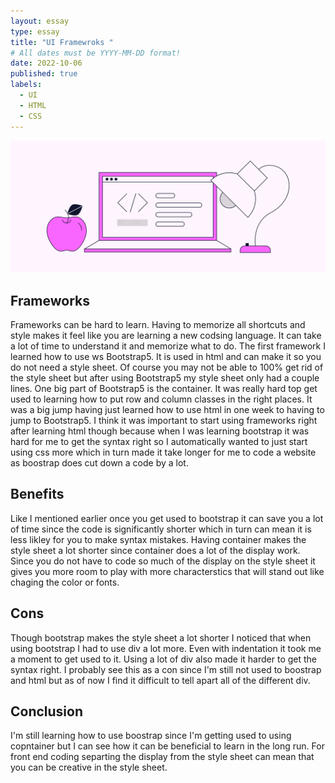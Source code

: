 ```yaml
---
layout: essay
type: essay
title: "UI Framewroks "
# All dates must be YYYY-MM-DD format!
date: 2022-10-06
published: true
labels:
  - UI
  - HTML
  - CSS
---
```


<img class="img-fluid" src="../img/What-Is-a-Framework-.png">

## Frameworks
Frameworks can be hard to learn. Having to memorize all shortcuts and style makes it feel like you are learning a new codsing language. It can take a lot of time to understand it and memorize what to do. The first framework I learned how to use ws Bootstrap5. It is used in html and can make it so you do not need a style sheet. Of course you may not be able to 100% get rid of the style sheet but after using Bootstrap5 my style sheet only had a couple lines. One big part of Bootstrap5 is the container. It was really hard top get used to learning how to put row and column classes in the right places. It was a big jump having just learned how to use html in one week to having to jump to Bootstrap5. I think it was important to start using frameworks right after learning html though because when I was learning bootstrap it was hard for me to get the syntax right so I automatically wanted to just start using css more which in turn made it take longer for me to code a website as boostrap does cut down a code by a lot. 


## Benefits
Like I mentioned earlier once you get used to bootstrap it can save you a lot of time since the code is significantly shorter which in turn can mean it is less likley for you to make syntax mistakes. Having container makes the style sheet a lot shorter since container does a lot of the display work. Since you do not have to code so much of the display on the style sheet it gives you more room to play with more characterstics that will stand out like chaging the color or fonts. 

## Cons
Though bootstrap makes the style sheet a lot shorter I noticed that when using bootstrap I had to use div a lot more. Even with indentation it took me a moment to get used to it. Using a lot of div also made it harder to get the syntax right. I probably see this as a con since I'm still not used to boostrap and html but as of now I find it difficult to tell apart all of the different div. 

## Conclusion
I'm still learning how to use boostrap since I'm getting used to using copntainer but I can see how it can be beneficial to learn in the long run. For front end coding separting the display from the style sheet can mean that you can be creative in the style sheet. 
